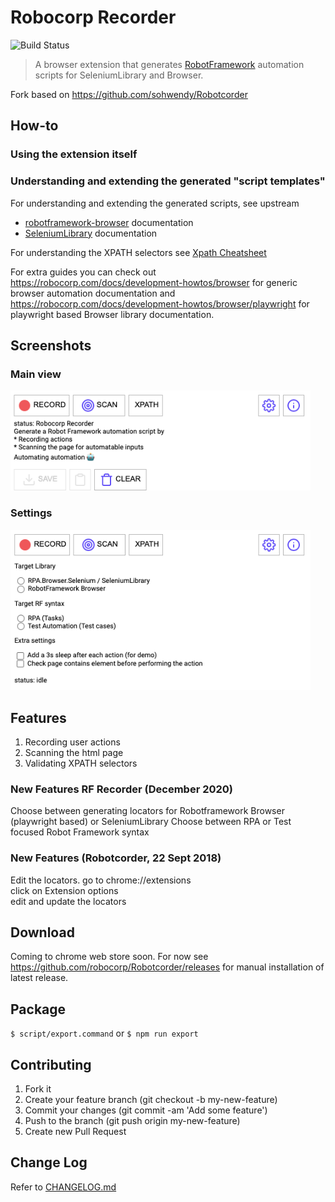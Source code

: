 # Robocorp Recorder

![Build Status](https://github.com/robocorp/Robotcorder/workflows/on-push%20jobs/badge.svg)

> A browser extension that generates [RobotFramework](http://robotframework.org/) automation scripts for SeleniumLibrary and Browser. 

Fork based on https://github.com/sohwendy/Robotcorder

## How-to

### Using the extension itself


### Understanding and extending the generated "script templates"

For understanding and extending the generated scripts, see upstream
- [robotframework-browser](https://robotframework-browser.org/) documentation
- [SeleniumLibrary](https://robotframework.org/SeleniumLibrary/) documentation

For understanding the XPATH selectors see [Xpath Cheatsheet](https://devhints.io/xpath)

For extra guides you can check out https://robocorp.com/docs/development-howtos/browser for generic browser automation documentation and 
https://robocorp.com/docs/development-howtos/browser/playwright for playwright based Browser library documentation.

## Screenshots
### Main view

<img src="robocorp-assets/main-view.png" width="480" />

### Settings

<img src="robocorp-assets/settings-view.png" width="480" />

## Features

1. Recording user actions
2. Scanning the html page
3. Validating XPATH selectors

### New Features RF Recorder (December 2020)
Choose between generating locators for Robotframework Browser (playwright based) or SeleniumLibrary
Choose between RPA or Test focused Robot Framework syntax

### New Features (Robotcorder, 22 Sept 2018)
Edit the locators.
go to chrome://extensions  
click on Extension options  
edit and update the locators

## Download
Coming to chrome web store soon. For now see https://github.com/robocorp/Robotcorder/releases for manual installation of latest release.
<!--  [Robotcorder - Chrome Web Store](https://chrome.google.com/webstore/detail/robotcorder/ifiilbfgcemdapeibjfohnfpfmfblmpd) 
-->

## Package
``` $ script/export.command ```
or
``` $ npm run export ```

## Contributing
1. Fork it
2. Create your feature branch (git checkout -b my-new-feature)
3. Commit your changes (git commit -am 'Add some feature')
4. Push to the branch (git push origin my-new-feature)
5. Create new Pull Request

## Change Log
Refer to [CHANGELOG.md](https://github.com/robocorp/Robotcorder/blob/master/CHANGELOG.md)

<!--
## Github Pages
Found in /docs.
Refer to [Robotcorder-Page](https://sohwendy.github.io/Robotcorder-Page/) for instruction how to update github page.


[![forthebadge](https://forthebadge.com/images/badges/made-with-javascript.svg)](https://forthebadge.com)
[![forthebadge](https://forthebadge.com/images/badges/contains-technical-debt.svg)](https://forthebadge.com)


[![forthebadge](https://forthebadge.com/images/badges/check-it-out.svg)](https://forthebadge.com)
[![forthebadge](https://forthebadge.com/images/badges/does-not-contain-msg.svg)](https://forthebadge.com)
[![forthebadge](https://forthebadge.com/images/badges/powered-by-water.svg)](https://forthebadge.com)

-->


